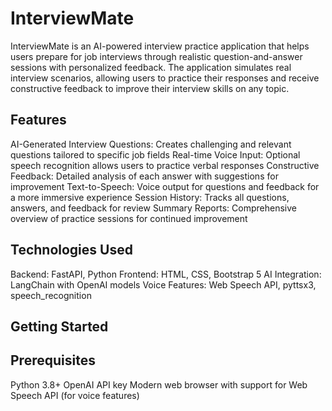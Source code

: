 # InterviewMate
InterviewMate is an AI-powered interview practice application that helps users prepare for job interviews through realistic question-and-answer sessions with personalized feedback. The application simulates real interview scenarios, allowing users to practice their responses and receive constructive feedback to improve their interview skills on any topic.

## Features

AI-Generated Interview Questions: Creates challenging and relevant questions tailored to specific job fields
Real-time Voice Input: Optional speech recognition allows users to practice verbal responses
Constructive Feedback: Detailed analysis of each answer with suggestions for improvement
Text-to-Speech: Voice output for questions and feedback for a more immersive experience
Session History: Tracks all questions, answers, and feedback for review
Summary Reports: Comprehensive overview of practice sessions for continued improvement

## Technologies Used

Backend: FastAPI, Python
Frontend: HTML, CSS, Bootstrap 5
AI Integration: LangChain with OpenAI models
Voice Features: Web Speech API, pyttsx3, speech_recognition

## Getting Started
## Prerequisites

Python 3.8+
OpenAI API key
Modern web browser with support for Web Speech API (for voice features)


